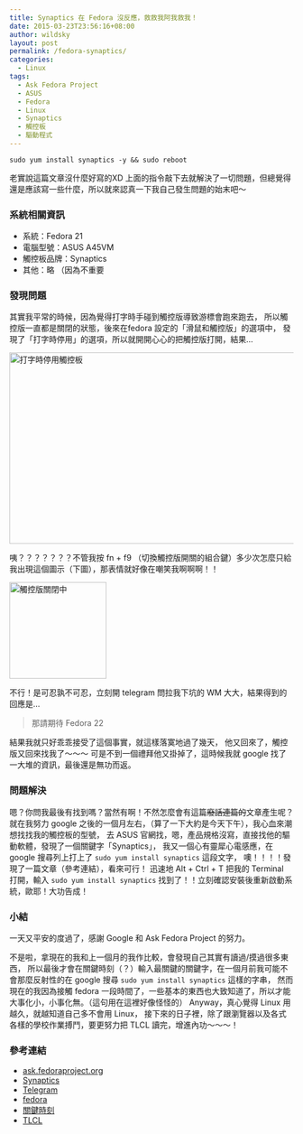 ```yaml
---
title: Synaptics 在 Fedora 沒反應，救救我阿我救我！
date: 2015-03-23T23:56:16+08:00
author: wildsky
layout: post
permalink: /fedora-synaptics/
categories:
  - Linux
tags:
  - Ask Fedora Project
  - ASUS
  - Fedora
  - Linux
  - Synaptics
  - 觸控板
  - 驅動程式
---
```


```
sudo yum install synaptics -y && sudo reboot
```

老實說這篇文章沒什麼好寫的XD 上面的指令敲下去就解決了一切問題，但總覺得還是應該寫一些什麼，所以就來認真一下我自己發生問題的始末吧～

### 系統相關資訊

- 系統：Fedora 21
- 電腦型號：ASUS A45VM
- 觸控板品牌：Synaptics
- 其他：略 （因為不重要

### 發現問題

其實我平常的時候，因為覺得打字時手碰到觸控版導致游標會跑來跑去，
所以觸控版一直都是關閉的狀態，後來在fedora 設定的「滑鼠和觸控版」的選項中，
發現了「打字時停用」的選項，所以就開開心心的把觸控版打開，結果…

<img src="http://wildsky.cc/blog-images/2015/03/2015-03-23-232726-的螢幕擷圖.png" alt="打字時停用觸控板" width="734" height="339" />

咦？？？？？？？不管我按 fn + f9 （切換觸控版開關的組合鍵）多少次怎麼只給我出現這個圖示（下圖），那表情就好像在嘲笑我啊啊啊！！

<img class="alignnone size-full wp-image-290" src="http://wildsky.cc/blog-images/2015/03/2015-03-23-233046-的螢幕擷圖.png" alt="觸控版關閉中" width="172" height="171" />

不行！是可忍孰不可忍，立刻開 telegram 問拉我下坑的 WM 大大，結果得到的回應是…

> 那請期待 Fedora 22

結果我就只好乖乖接受了這個事實，就這樣落寞地過了幾天，
他又回來了，觸控版又回來找我了～～～
可是不到一個禮拜他又掛掉了，這時候我就 google 找了一大堆的資訊，最後還是無功而返。

### 問題解決

嗯？你問我最後有找到嗎？當然有啊！不然怎麼會有這篇<del>廢話連篇的</del>文章產生呢？
就在我努力 google 之後的一個月左右，（算了一下大約是今天下午），我心血來潮想找找我的觸控板的型號，
去 ASUS 官網找，嗯，產品規格沒寫，直接找他的驅動軟體，發現了一個關鍵字「Synaptics」，
我又一個心有靈犀心電感應，在 google 搜尋列上打上了 `sudo yum install synaptics` 這段文字，
噢！！！！發現了一篇文章（參考連結），看來可行！
迅速地 Alt + Ctrl + T 把我的 Terminal 打開，輸入 `sudo yum install synaptics`
找到了！！立刻確認安裝後重新啟動系統，歐耶！大功告成！

### 小結

一天又平安的度過了，感謝 Google 和 Ask Fedora Project 的努力。

不是啦，拿現在的我和上一個月的我作比較，會發現自己其實有讀過/摸過很多東西，
所以最後才會在關鍵時刻（？）輸入最關鍵的關鍵字，在一個月前我可能不會那麼反射性的在 google 搜尋 `sudo yum install synaptics` 這樣的字串，
然而現在的我因為接觸 fedora 一段時間了，一些基本的東西也大致知道了，所以才能大事化小，小事化無。（這句用在這裡好像怪怪的）
Anyway，真心覺得 Linux 用越久，就越知道自己多不會用 Linux，
接下來的日子裡，除了跟瀏覽器以及各式各樣的學校作業搏鬥，要更努力把 TLCL 讀完，增進內功～～～！
</p>

### 參考連結

- <a title="I cannot use my touchpad in fedora18" href="https://ask.fedoraproject.org/en/question/25741/i-cannot-use-my-touchpad-in-fedora18/" target="_blank">ask.fedoraproject.org</a>
- <a title="synaptics" href="http://www.synaptics.com/tw/index.php" target="_blank">Synaptics</a>
- <a href="https://telegram.org/">Telegram</a>
- <a title="fedora" href="http://fedora.linux.org.tw/" target="_blank">fedora</a>
- <a title="這不重要…" href="https://tw.movies.yahoo.com/movieinfo_trailer.html/id=302" target="_blank">關鍵時刻</a>
- <a title="TLCL" href="http://linuxcommand.org/tlcl.php" target="_blank">TLCL</a>
